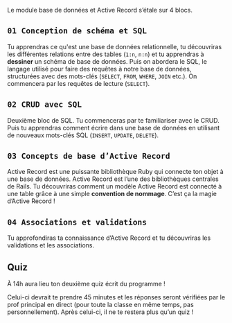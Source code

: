 Le module base de données et Active Record s’étale sur 4 blocs.

## `01 Conception de schéma et SQL`

Tu apprendras ce qu'est une base de données relationnelle, tu découvriras les différentes relations entre des tables (`1:n`, `n:n`) et tu apprendras à **dessiner** un schéma de base de données. Puis on abordera le SQL, le langage utilisé pour faire des requêtes à notre base de données, structurées avec des mots-clés (`SELECT`, `FROM`, `WHERE`, `JOIN` etc.). On commencera par les requêtes de lecture (`SELECT`).

## `02 CRUD avec SQL`

Deuxième bloc de SQL. Tu commenceras par te familiariser avec le CRUD. Puis tu apprendras comment écrire dans une base de données en utilisant de nouveaux mots-clés SQL (`INSERT`, `UPDATE`, `DELETE`).

## `03 Concepts de base d’Active Record`

Active Record est une puissante bibliothèque Ruby qui connecte ton objet à une base de données. Active Record est l’une des bibliothèques centrales de Rails. Tu découvriras comment un modèle Active Record est connecté à une table grâce à une simple **convention de nommage**. C’est ça la magie d’Active Record !

## `04 Associations et validations`

Tu approfondiras ta connaissance d’Active Record et tu découvriras les validations et les associations.

## Quiz

À 14h aura lieu ton deuxième quiz écrit du programme !

Celui-ci devrait te prendre 45 minutes et les réponses seront vérifiées par le prof principal en direct (pour toute la classe en même temps, pas personnellement). Après celui-ci, il ne te restera plus qu’un quiz !
